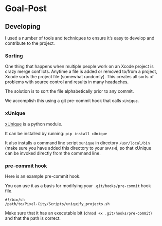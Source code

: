 # Goal-Post

## Developing

I used a number of tools and techniques to ensure it’s easy to develop and contribute to the project.

### Sorting

One thing that happens when multiple people work on an Xcode project is crazy merge conflicts. Anytime a file is added or removed to/from a project, Xcode sorts the project file (somewhat randomly). This creates all sorts of problems with source control and results in many headaches.

The solution is to sort the file alphabetically prior to any commit.

We accomplish this using a git pre-commit hook that calls `xUnique`.

### xUnique

[xUnique](https://github.com/truebit/xUnique) is a python module.

It can be installed by running: `pip install xUnique`

It also installs a command line script `xunique` in directory `/usr/local/bin` (make sure you have added this directory to your `$PATH`), so that xUnique can be invoked directly from the command line.

### pre-commit hook

Here is an example pre-commit hook.

You can use it as a basis for modifying your `.git/hooks/pre-commit` hook file.

```
#!/bin/sh
/path/to/Pixel-City/Scripts/uniquify_projects.sh
```

Make sure that it has an executable bit (`chmod +x .git/hooks/pre-commit`) and that the path is correct.
